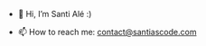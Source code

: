 - 👋 Hi, I’m Santi Alé :)
<!-- - 👀 I’m interested in new technologies, be part of IT world and code till the end -->
<!-- - 🌱 I’m currently learning Laravel and Node.Js -->
<!-- - 💞️ I’m looking to collaborate on ... -->
- 📫 How to reach me: contact@santiascode.com

<!---
SantiAsCode/SantiAsCode is a ✨ special ✨ repository because its `README.md` (this file) appears on your GitHub profile.
You can click the Preview link to take a look at your changes.
--->
